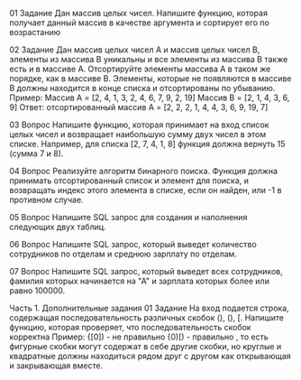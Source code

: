 01 Задание
Дан массив целых чисел. Напишите функцию, которая получает данный массив в качестве аргумента и сортирует его по
возрастанию

02 Задание
Дан массив целых чисел А и массив целых чисел В, элементы из массива В уникальны и все элементы из массива В также есть и в массиве А. Отсортируйте элементы массива А в таком же порядке, как в массиве В. Элементы, которые не появляются в массиве В должны находится в конце списка и отсортированы по убыванию.
Пример: Массив А = [2, 4, 1, 3, 2, 4, 6, 7, 9, 2, 19] Массив В = [2, 1, 4, 3, 6, 9]
Ответ: отсортированный массив А = [2, 2, 2, 1, 4, 4, 3, 6, 9, 19, 7]

03 Вопрос
Напишите функцию, которая принимает на вход список целых чисел и возвращает наибольшую сумму двух чисел в этом списке. Например, для списка [2, 7, 4, 1, 8] функция должна вернуть 15 (сумма 7 и 8).

04 Вопрос
Реализуйте алгоритм бинарного поиска. Функция должна принимать отсортированный список и элемент для поиска, и возвращать индекс этого элемента в списке, если он найден, или -1 в противном случае.

05 Вопрос
Напишите SQL запрос для создания и наполнения следующих двух таблиц.

06 Вопрос
Напишите SQL запрос, который выведет количество сотрудников по отделам и среднюю зарплату по отделам.

07 Вопрос
Напишите SQL запрос, который выведет всех сотрудников, фамилия которых начинается на "А" и зарплата которых более
или равно 100000.

Часть 1. Дополнительные задания
01 Задание
На вход подается строка, содержащая последовательность различных скобок (), (), [. Напишите функцию, которая проверяет, что последовательность скобок корректна
Пример: {[0]) - не правильно {0)[) - правильно , то есть фигурные скобки могут содержат в себе другие скобки, но круглые и квадратные должны находиться рядом друг с другом как открывающая и закрывающая вместе.
